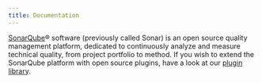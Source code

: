 ```yaml
---
title: Documentation
---
```


[SonarQube](http://www.sonarqube.org/)® software (previously called Sonar) is an open source quality management platform, dedicated to continuously analyze and measure technical quality, from project portfolio to method. If you wish to extend the SonarQube platform with open source plugins, have a look at our [plugin library](https://docs.sonarqube.org/display/PLUG/Plugin+Library).
